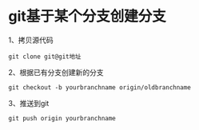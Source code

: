 # git基于某个分支创建分支

1、拷贝源代码
```
git clone git@git地址 
```

2、根据已有分支创建新的分支
```
git checkout -b yourbranchname origin/oldbranchname
```

3、推送到git
```
git push origin yourbranchname 
```
